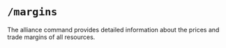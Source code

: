 # `/margins`

The alliance command provides detailed information about
the prices and trade margins of all resources.
